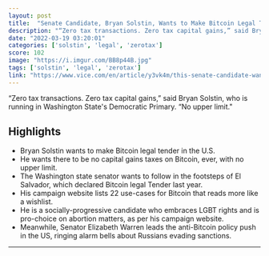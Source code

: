 ```yaml
---
layout: post
title:  "Senate Candidate, Bryan Solstin, Wants to Make Bitcoin Legal Tender With No Taxes"
description: "“Zero tax transactions. Zero tax capital gains,” said Bryan Solstin, who is running in Washington State's Democratic Primary. “No upper limit.\""
date: "2022-03-19 03:20:01"
categories: ['solstin', 'legal', 'zerotax']
score: 102
image: "https://i.imgur.com/BB8p44B.jpg"
tags: ['solstin', 'legal', 'zerotax']
link: "https://www.vice.com/en/article/y3vk4m/this-senate-candidate-wants-to-make-bitcoin-legal-tender-with-no-taxes"
---
```


“Zero tax transactions. Zero tax capital gains,” said Bryan Solstin, who is running in Washington State's Democratic Primary. “No upper limit.\"

## Highlights

- Bryan Solstin wants to make Bitcoin legal tender in the U.S.
- He wants there to be no capital gains taxes on Bitcoin, ever, with no upper limit.
- The Washington state senator wants to follow in the footsteps of El Salvador, which declared Bitcoin legal Tender last year.
- His campaign website lists 22 use-cases for Bitcoin that reads more like a wishlist.
- He is a socially-progressive candidate who embraces LGBT rights and is pro-choice on abortion matters, as per his campaign website.
- Meanwhile, Senator Elizabeth Warren leads the anti-Bitcoin policy push in the US, ringing alarm bells about Russians evading sanctions.

---
